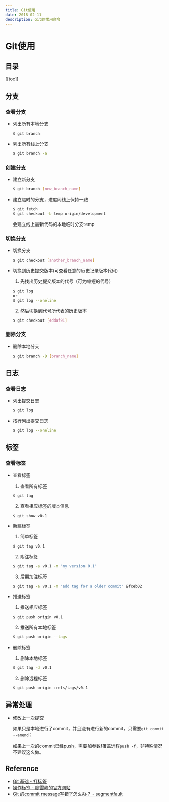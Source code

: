 ```yaml
---
title: Git使用
date: 2018-02-11
description: Git的常用命令
---
```


# Git使用

## 目录

[[toc]]

## 分支

### 查看分支

- 列出所有本地分支

    ```bash
    $ git branch
    ```

- 列出所有线上分支

    ```bash
    $ git branch -a
    ```

### 创建分支

- 建立新分支

    ```bash
    $ git branch [new_branch_name]
    ```

- 建立临时的分支，进度同线上保持一致

    ```bash
    $ git fetch
    $ git checkout -b temp origin/development
    ```

    会建立线上最新代码的本地临时分支temp

### 切换分支

- 切换分支

    ```bash
    $ git checkout [another_branch_name]
    ```

- 切换到历史提交版本(可查看任意的历史记录版本代码)

    1. 先找出历史提交版本的代号（可为缩短的代号）

    ```bash
    $ git log
    or
    $ git log --oneline
    ```

    2. 然后切换到代号所代表的历史版本

    ```bash
    $ git checkout [4ddaf91]
    ```

### 删除分支

- 删除本地分支

    ```bash
    $ git branch -D [branch_name]
    ```

## 日志

### 查看日志

- 列出提交日志

    ```bash
    $ git log
    ```

- 按行列出提交日志

    ```bash
    $ git log --oneline
    ```

## 标签

### 查看标签

- 查看标签

    1. 查看所有标签

    ```bash
    $ git tag
    ```

    2. 查看相应标签的版本信息

    ```bash
    $ git show v0.1
    ```

- 新建标签

    1. 简单标签

    ```bash
    $ git tag v0.1
    ```

    2. 附注标签

    ```bash
    $ git tag -a v0.1 -m "my version 0.1"
    ```

    3. 后期加注标签

    ```bash
    $ git tag -a v0.1 -m "add tag for a older commit" 9fceb02
    ```

- 推送标签

    1. 推送相应标签

    ```bash
    $ git push origin v0.1
    ```

    2. 推送所有本地标签

    ```bash
    $ git push origin --tags
    ```

- 删除标签

    1. 删除本地标签

    ```bash
    $ git tag -d v0.1
    ```

    2. 删除远程标签

    ```bash
    $ git push origin :refs/tags/v0.1
    ```

## 异常处理

- 修改上一次提交

    如果只是本地进行了commit，并且没有进行新的commit，只需要`git commit --amend`；

    如果上一次的commit已经push，需要加参数f覆盖远程`push -f`，非特殊情况不建议这么做。

## Reference

- [Git 基础 - 打标签](https://git-scm.com/book/zh/v1/Git-基础-打标签)
- [操作标签 - 廖雪峰的官方网站](https://www.liaoxuefeng.com/wiki/0013739516305929606dd18361248578c67b8067c8c017b000/001376951885068a0ac7d81c3a64912b35a59b58a1d926b000)
- [Git 的commit message写错了怎么办？ - segmentfault](https://segmentfault.com/q/1010000000761908)



